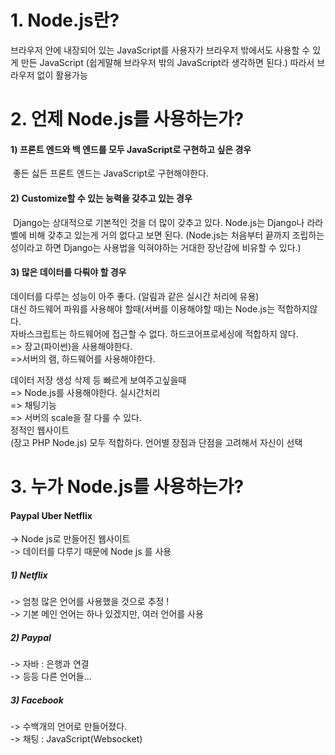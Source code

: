 # 1. Node.js란?

브라우저 안에 내장되어 있는 JavaScript를 사용자가 브라우저 밖에서도 사용할 수 있게 만든 JavaScript (쉽게말해 브라우저 밖의 JavaScript라 생각하면 된다.) 따라서 브라우저 없이 활용가능





# 2. 언제 Node.js를 사용하는가?

#### 1) 프론트 엔드와 백 엔드를 모두 JavaScript로 구현하고 싶은 경우

​	좋든 싫든 프론트 엔드는 JavaScript로 구현해야한다.

#### 2) Customize할 수 있는 능력을 갖추고 있는 경우

​	Django는 상대적으로 기본적인 것을 더 많이 갖추고 있다. Node.js는 Django나 라라벨에 비해 갖추고 있는게 거의 없다고 보면 된다. (Node.js는 처음부터 끝까지 조립하는 성이라고 하면 Django는 사용법을 익혀야하는 거대한 장난감에 비유할 수 있다.)

#### 3) 많은 데이터를 다뤄야 할 경우

데이터를 다루는 성능이 아주 좋다. (알림과 같은 실시간 처리에 유용)<br>
대신 하드웨어 파워를 사용해야 할때(서버를 이용해야할 때)는 Node.js는 적합하지않다.<br>
자바스크립트는 하드웨어에 접근할 수 없다. 하드코어프로세싱에 적합하지 않다.<br>
=> 장고(파이썬)을 사용해야한다. <br>
=>서버의 램, 하드웨어를 사용해야한다. 

데이터 저장 생성 삭제 등 빠르게 보여주고싶을때<br>
=> Node.js를 사용해야한다. 실시간처리<br>
=> 채팅기능<br>
=> 서버의 scale을 잘 다룰 수 있다.<br>
정적인 웹사이트<br>
(장고 PHP Node.js) 모두 적합하다. 언어별 장점과 단점을 고려해서 자신이 선택





# 3. 누가 Node.js를 사용하는가?

#### Paypal Uber Netflix 

-> Node js로 만들어진 웹사이트<br>
-> 데이터를 다루기 때문에 Node js 를 사용

##### 1) Netflix

-> 엄청 많은 언어를 사용했을 것으로 추정 ! <br>
-> 기본 메인 언어는 하나 있겠지만, 여러 언어를 사용

##### 2) Paypal

-> 자바 : 은행과 연결<br>
-> 등등 다른 언어들... 

##### 3) Facebook

-> 수백개의 언어로 만들어졌다.<br>
-> 채팅 : JavaScript(Websocket)